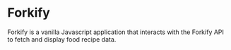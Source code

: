 # Forkify
Forkify is a vanilla Javascript application that interacts with the Forkify API to fetch and display food recipe data.
